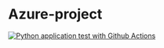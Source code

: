 # Azure-project

[![Python application test with Github Actions](https://github.com/Meezar-Alali/Azure-project/actions/workflows/pythonapp.yml/badge.svg)](https://github.com/Meezar-Alali/Azure-project/actions/workflows/pythonapp.yml)
